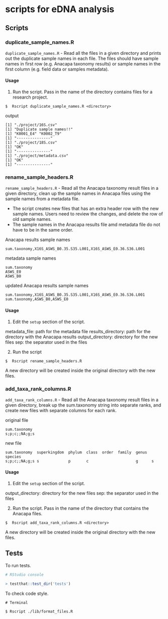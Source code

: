 # scripts for eDNA analysis

## Scripts

### duplicate_sample_names.R

`duplicate_sample_names.R`  - Read all the files in a given directory and prints out
the duplicate sample names in each file. The files should have sample names in 
first row (e.g. Anacapa taxonomy results) or sample names in the first column
(e.g. field data or samples metadata).


#### Usage

1. Run the script. Pass in the name of the directory contains files for a research project. 


```
$  Rscript duplicate_sample_names.R <directory>
```
output
```
[1] "./project/16S.csv"
[1] "Duplicate sample names!!"
[1] "K0001_E4" "K0002_T9"
[1] "---------------"
[1] "./project/18S.csv"
[1] "OK"
[1] "---------------"
[1] "./project/metadata.csv"
[1] "OK"
[1] "---------------"
```

### rename_sample_headers.R

`rename_sample_headers.R` - Read all the Anacapa taxonomy result files in a given
directory, clean up the sample names in Anacapa files using the sample names from a
metadata file. 

- The script creates new files that has an extra header row with the new sample names. Users need to review the changes, and delete the row of old sample names.
- The sample names in the Anacapa results file amd metadata file do not have to be in the same order. 

Anacapa results sample names
```
sum.taxonomy,X16S_ASWS_B0.35.S35.L001,X16S_ASWS_E0.36.S36.L001	
```

metadata sample names
```
sum.taxonomy
ASWS_E0
ASWS_B0
```
updated Anacapa results sample names

```
sum.taxonomy,X16S_ASWS_B0.35.S35.L001,X16S_ASWS_E0.36.S36.L001	
sum.taxonomy,ASWS_B0,ASWS_E0
```

#### Usage

1. Edit the `setup` section of the script.

metadata_file: path for the metadata file
results_directory: path for the directory with the Anacapa results
output_directory: directory for the new files
sep: the separator used in the files 

2. Run the script

```
$  Rscript rename_sample_headers.R
```

A new directory will be created inside the original directory with the new files.


### add_taxa_rank_columns.R

`add_taxa_rank_columns.R` - Read all the Anacapa taxonomy result files in a given directory, break up the sum.taxonomy string into separate ranks, and create new files
with separate columns for each rank.

original file 
```
sum.taxonomy
s;p;c;;NA;g;s
```

new file
```
sum.taxonomy  superkingdom  phylum  class  order  family  genus  species
s;p;c;;NA;g;s s             p       c                     g      s
```

#### Usage

1. Edit the `setup` section of the script.

output_directory: directory for the new files
sep: the separator used in the files 


2. Run the script. Pass in the name of the directory that contains the Anacapa files.

```
$  Rscript add_taxa_rank_columns.R <directory>
```

A new directory will be created inside the original directory with the new files.


## Tests

To run tests.
```R
# RStudio console

> testthat::test_dir('tests')
```

To check code style.
```{bash}
# Terminal

$ Rscript ./lib/format_files.R
```